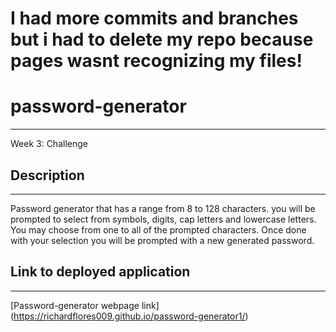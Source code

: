 # I had more commits and branches but i had to delete my repo because pages wasnt recognizing my files!

# password-generator
******************************************************************************************************************************************************************************************************************************
Week 3: Challenge

## Description 
******************************************************************************************************************************************************************************************************************************

Password generator that has a range from 8 to 128 characters. you will be prompted to select from symbols, digits, cap letters and lowercase letters. You may choose from one to all of the prompted characters. Once done with your selection you will be prompted with a new generated password.

## Link to deployed application
******************************************************************************************************************************************************************************************************************************
[Password-generator webpage link] (https://richardflores009.github.io/password-generator1/)
